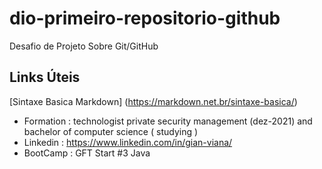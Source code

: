 # dio-primeiro-repositorio-github
Desafio de Projeto Sobre Git/GitHub

## Links Úteis 
[Sintaxe Basica Markdown] (https://markdown.net.br/sintaxe-basica/)

 - Formation : technologist private security management (dez-2021) and bachelor of computer science ( studying )
 - Linkedin  : https://www.linkedin.com/in/gian-viana/
 - BootCamp  : GFT Start #3 Java
